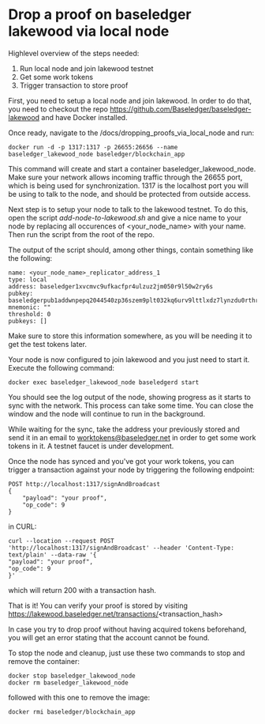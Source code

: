 # Drop a proof on baseledger lakewood via local node

Highlevel overview of the steps needed:

1. Run local node and join lakewood testnet
2. Get some work tokens
3. Trigger transaction to store proof

First, you need to setup a local node and join lakewood. In order to do that, you need to checkout the repo https://github.com/Baseledger/baseledger-lakewood and have Docker installed. 

Once ready, navigate to the <repo root>/docs/dropping_proofs_via_local_node and run:

    docker run -d -p 1317:1317 -p 26655:26656 --name baseledger_lakewood_node baseledger/blockchain_app

This command will create and start a container baseledger_lakewood_node. Make sure your network allows incoming traffic through the 26655 port, which is being used for synchronization. 1317 is the localhost port you will be using to talk to the node, and should be protected from outside access. 

Next step is to setup your node to talk to the lakewood testnet. To do this, open the script *add-node-to-lakewood.sh* and give a nice name to your node by replacing all occurences of <your_node_name> with your name. Then run the script from the root of the repo.

The output of the script should, among other things, contain something like the following:

    name: <your_node_name>_replicator_address_1
    type: local
    address: baseledger1xvcmvc9ufkacfpr4ulzuz2jm050r9l50w2ry6s
    pubkey: baseledgerpub1addwnpepq2044540zp36szem9plt032kq6urv9lttlxdz7lynzdu0rthr3kh2ujev6z
    mnemonic: ""
    threshold: 0
    pubkeys: []

Make sure to store this information somewhere, as you will be needing it to get the test tokens later.

Your node is now configured to join lakewood and you just need to start it. Execute the following command:

    docker exec baseledger_lakewood_node baseledgerd start

You should see the log output of the node, showing progress as it starts to sync with the network. This process can take some time. You can close the window and the node will continue to run in the background.

While waiting for the sync, take the address your previously stored and send it in an email to worktokens@baseledger.net in order to get some work tokens in it. A testnet faucet is under development.

Once the node has synced and you've got your work tokens, you can trigger a transaction against your node by triggering the following endpoint:

    POST http://localhost:1317/signAndBroadcast
    {
        "payload": "your proof",
        "op_code": 9
    }

in CURL:

    curl --location --request POST 'http://localhost:1317/signAndBroadcast' --header 'Content-Type: text/plain' --data-raw '{
    "payload": "your proof",
    "op_code": 9
    }'

which will return 200 with a transaction hash.

That is it! You can verify your proof is stored by visiting https://lakewood.baseledger.net/transactions/<transaction_hash>

In case you try to drop proof without having acquired tokens beforehand, you will get an error stating that the account cannot be found.


To stop the node and cleanup, just use these two commands to stop and remove the container:

    docker stop baseledger_lakewood_node
    docker rm baseledger_lakewood_node

followed with this one to remove the image:

    docker rmi baseledger/blockchain_app